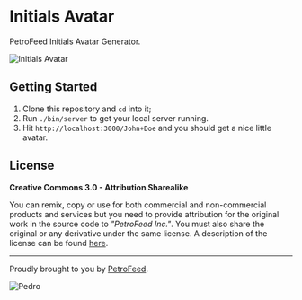 # Initials Avatar
PetroFeed Initials Avatar Generator.

![Initials Avatar](http://pf-initials-avatar.herokuapp.com/Initials%20Avatar?width=100&height=100)

## Getting Started

1. Clone this repository and `cd` into it;
2. Run `./bin/server` to get your local server running.
3. Hit `http://localhost:3000/John+Doe` and you should get a nice little avatar.

## License
**Creative Commons 3.0 - Attribution Sharealike**

You can remix, copy or use for both commercial and non-commercial products and services but you need to provide attribution for the original work in the source code to *"PetroFeed Inc."*. You must also share the original or any derivative under the same license. A description of the license can be found [here](http://creativecommons.org/licenses/by-sa/3.0).

---

Proudly brought to you by [PetroFeed](http://PetroFeed.com).

![Pedro](https://www.petrofeed.com/img/company/pedro.png)